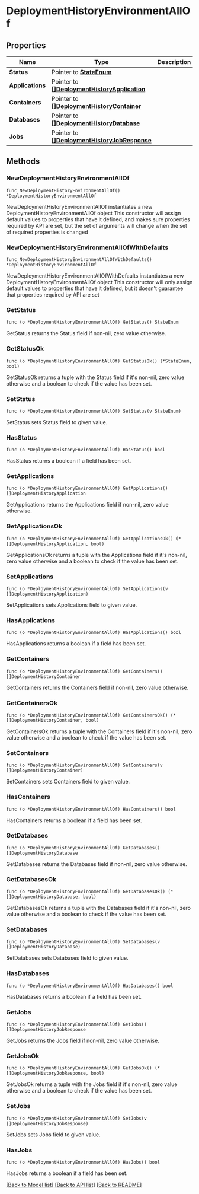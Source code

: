 # DeploymentHistoryEnvironmentAllOf

## Properties

Name | Type | Description | Notes
------------ | ------------- | ------------- | -------------
**Status** | Pointer to [**StateEnum**](StateEnum.md) |  | [optional] 
**Applications** | Pointer to [**[]DeploymentHistoryApplication**](DeploymentHistoryApplication.md) |  | [optional] 
**Containers** | Pointer to [**[]DeploymentHistoryContainer**](DeploymentHistoryContainer.md) |  | [optional] 
**Databases** | Pointer to [**[]DeploymentHistoryDatabase**](DeploymentHistoryDatabase.md) |  | [optional] 
**Jobs** | Pointer to [**[]DeploymentHistoryJobResponse**](DeploymentHistoryJobResponse.md) |  | [optional] 

## Methods

### NewDeploymentHistoryEnvironmentAllOf

`func NewDeploymentHistoryEnvironmentAllOf() *DeploymentHistoryEnvironmentAllOf`

NewDeploymentHistoryEnvironmentAllOf instantiates a new DeploymentHistoryEnvironmentAllOf object
This constructor will assign default values to properties that have it defined,
and makes sure properties required by API are set, but the set of arguments
will change when the set of required properties is changed

### NewDeploymentHistoryEnvironmentAllOfWithDefaults

`func NewDeploymentHistoryEnvironmentAllOfWithDefaults() *DeploymentHistoryEnvironmentAllOf`

NewDeploymentHistoryEnvironmentAllOfWithDefaults instantiates a new DeploymentHistoryEnvironmentAllOf object
This constructor will only assign default values to properties that have it defined,
but it doesn't guarantee that properties required by API are set

### GetStatus

`func (o *DeploymentHistoryEnvironmentAllOf) GetStatus() StateEnum`

GetStatus returns the Status field if non-nil, zero value otherwise.

### GetStatusOk

`func (o *DeploymentHistoryEnvironmentAllOf) GetStatusOk() (*StateEnum, bool)`

GetStatusOk returns a tuple with the Status field if it's non-nil, zero value otherwise
and a boolean to check if the value has been set.

### SetStatus

`func (o *DeploymentHistoryEnvironmentAllOf) SetStatus(v StateEnum)`

SetStatus sets Status field to given value.

### HasStatus

`func (o *DeploymentHistoryEnvironmentAllOf) HasStatus() bool`

HasStatus returns a boolean if a field has been set.

### GetApplications

`func (o *DeploymentHistoryEnvironmentAllOf) GetApplications() []DeploymentHistoryApplication`

GetApplications returns the Applications field if non-nil, zero value otherwise.

### GetApplicationsOk

`func (o *DeploymentHistoryEnvironmentAllOf) GetApplicationsOk() (*[]DeploymentHistoryApplication, bool)`

GetApplicationsOk returns a tuple with the Applications field if it's non-nil, zero value otherwise
and a boolean to check if the value has been set.

### SetApplications

`func (o *DeploymentHistoryEnvironmentAllOf) SetApplications(v []DeploymentHistoryApplication)`

SetApplications sets Applications field to given value.

### HasApplications

`func (o *DeploymentHistoryEnvironmentAllOf) HasApplications() bool`

HasApplications returns a boolean if a field has been set.

### GetContainers

`func (o *DeploymentHistoryEnvironmentAllOf) GetContainers() []DeploymentHistoryContainer`

GetContainers returns the Containers field if non-nil, zero value otherwise.

### GetContainersOk

`func (o *DeploymentHistoryEnvironmentAllOf) GetContainersOk() (*[]DeploymentHistoryContainer, bool)`

GetContainersOk returns a tuple with the Containers field if it's non-nil, zero value otherwise
and a boolean to check if the value has been set.

### SetContainers

`func (o *DeploymentHistoryEnvironmentAllOf) SetContainers(v []DeploymentHistoryContainer)`

SetContainers sets Containers field to given value.

### HasContainers

`func (o *DeploymentHistoryEnvironmentAllOf) HasContainers() bool`

HasContainers returns a boolean if a field has been set.

### GetDatabases

`func (o *DeploymentHistoryEnvironmentAllOf) GetDatabases() []DeploymentHistoryDatabase`

GetDatabases returns the Databases field if non-nil, zero value otherwise.

### GetDatabasesOk

`func (o *DeploymentHistoryEnvironmentAllOf) GetDatabasesOk() (*[]DeploymentHistoryDatabase, bool)`

GetDatabasesOk returns a tuple with the Databases field if it's non-nil, zero value otherwise
and a boolean to check if the value has been set.

### SetDatabases

`func (o *DeploymentHistoryEnvironmentAllOf) SetDatabases(v []DeploymentHistoryDatabase)`

SetDatabases sets Databases field to given value.

### HasDatabases

`func (o *DeploymentHistoryEnvironmentAllOf) HasDatabases() bool`

HasDatabases returns a boolean if a field has been set.

### GetJobs

`func (o *DeploymentHistoryEnvironmentAllOf) GetJobs() []DeploymentHistoryJobResponse`

GetJobs returns the Jobs field if non-nil, zero value otherwise.

### GetJobsOk

`func (o *DeploymentHistoryEnvironmentAllOf) GetJobsOk() (*[]DeploymentHistoryJobResponse, bool)`

GetJobsOk returns a tuple with the Jobs field if it's non-nil, zero value otherwise
and a boolean to check if the value has been set.

### SetJobs

`func (o *DeploymentHistoryEnvironmentAllOf) SetJobs(v []DeploymentHistoryJobResponse)`

SetJobs sets Jobs field to given value.

### HasJobs

`func (o *DeploymentHistoryEnvironmentAllOf) HasJobs() bool`

HasJobs returns a boolean if a field has been set.


[[Back to Model list]](../README.md#documentation-for-models) [[Back to API list]](../README.md#documentation-for-api-endpoints) [[Back to README]](../README.md)



